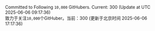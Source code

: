 Committed to Following `10,000` GitHubers. Current: <!-- FOLLOWING_COUNT -->300<!-- FOLLOWING_COUNT --> (Update at UTC <!-- LAST_UPDATED -->2025-06-06 09:17:36<!-- LAST_UPDATED -->)<br>
致力于关注`10,000`个GitHuber。当前：<!-- FOLLOWING_COUNT -->300<!-- FOLLOWING_COUNT --> (更新于北京时间 <!-- LAST_UPDATED_CST -->2025-06-06 17:17:36<!-- LAST_UPDATED_CST -->)
